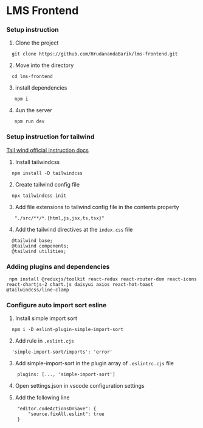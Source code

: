 # LMS Frontend

### Setup instruction

1. Clone the project
```
  git clone https://github.com/HrudanandaBarik/lms-frontend.git
```

2. Move into the directory

```
  cd lms-frontend
```

3. install dependencies

```
   npm i
```

4. 4un the server

```
   npm run dev
```

### Setup instruction for tailwind

[Tail wind official instruction docs](https://tailwindcss.com/docs/installation)

1. Install tailwindcss

```
  npm install -D tailwindcss
```

2. Create tailwind config file

```
  npx tailwindcss init
```

3. Add file extensions to tailwind config file in the contents property

```
   "./src/**/*.{html,js,jsx,ts,tsx}"
```
4. Add the tailwind directives at the `index.css` file

```
  @tailwind base;
  @tailwind components;
  @tailwind utilities;
```

### Adding plugins and dependencies

```
 npm install @reduxjs/toolkit react-redux react-router-dom react-icons react-chartjs-2 chart.js daisyui axios react-hot-toast @tailwindcss/line-clamp
```

### Configure auto import sort esline

1. Install simple import sort

```
  npm i -D eslint-plugin-simple-import-sort
```

2. Add rule in `.eslint.cjs`

```
  'simple-import-sort/imports': 'error'
```

3. Add simple-import-sort in the plugin array of `.eslintrc.cjs` file

```
    plugins: [..., 'simple-import-sort']
```

4. Open settings.json in vscode configuration settings

5. Add the following line

```
    "editor.codeActionsOnSave": {
        "source.fixAll.eslint": true 
    }
```


